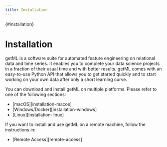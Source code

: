 ```yaml
---
title: Installation
---
```


[](){#installation}
# Installation

getML is a software suite for automated feature engineering on relational data and time series. It enables you to complete your data science projects in a fraction of their usual time and with better results. getML comes with an easy-to-use Python API that allows you to get started quickly and to start working on your own data after only a short learning curve.

You can download and install getML on multiple platforms. Please refer to one of the following sections:

- [macOS][installation-macos]
- [Windows/Docker][installation-windows]
- [Linux][installation-linux]

If you want to install and use getML on a remote machine, follow the instructions in:

- [Remote Access][remote-access]
